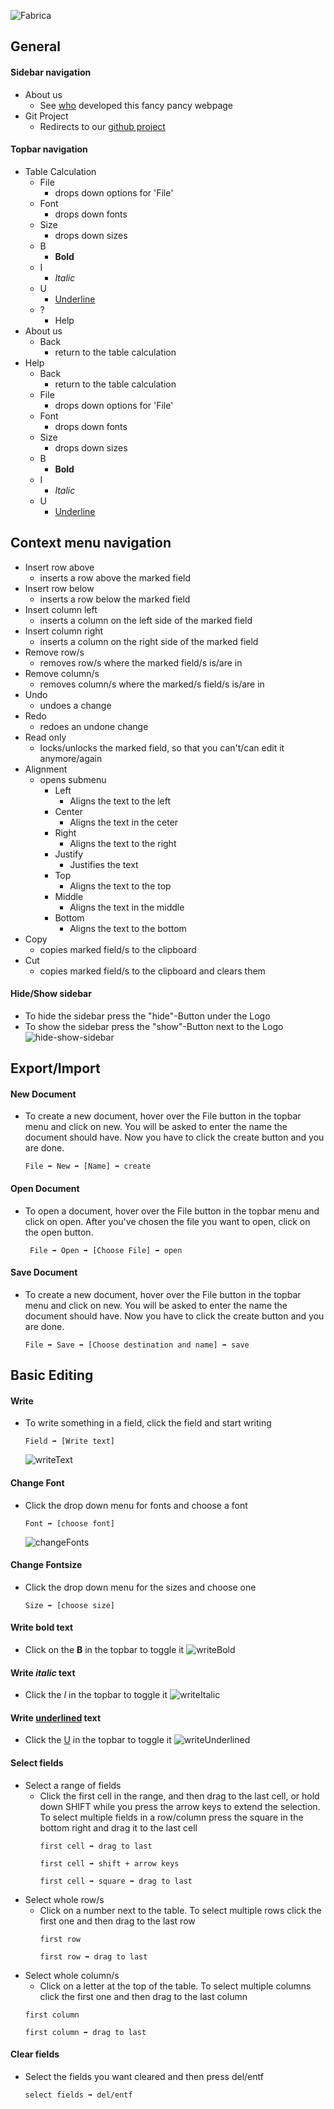 ![Fabrica][logo]
## General

#### Sidebar navigation
+ About us
    + See [who][about us] developed this fancy pancy webpage
+ Git Project
    + Redirects to our [github project][git project]
#### Topbar navigation
+ Table Calculation
    + File
        + drops down options for 'File'
    + Font
        + drops down fonts
    + Size
        + drops down sizes
    + B
        + <span style="font-weight: bold">Bold</span>
    + I
        + <span style="font-style: italic">Italic</span>
    + U
        + <span style="text-decoration: underline">Underline</span>
    + ?
        + Help
+ About us
    + Back
        + return to the table calculation
+ Help
    + Back
        + return to the table calculation
    + File
        + drops down options for 'File'
    + Font
        + drops down fonts
    + Size
        + drops down sizes
    + B
        + <span style="font-weight: bold">Bold</span>
    + I
        + <span style="font-style: italic">Italic</span>
    + U
        + <span style="text-decoration: underline">Underline</span>
        
## Context menu navigation
+ Insert row above
    + inserts a row above the marked field
+ Insert row below
    + inserts a row below the marked field
+ Insert column left
    + inserts a column on the left side of the marked field
+ Insert column right
    + inserts a column on the right side of the marked field
+ Remove row/s
    + removes row/s where the marked field/s is/are in
+ Remove column/s
    + removes column/s where the marked/s field/s is/are in
+ Undo
    + undoes a change
+ Redo
    + redoes an undone change
+ Read only
    + locks/unlocks the marked field, so that you can't/can edit it anymore/again
+ Alignment
    + opens submenu
        + Left
            + Aligns the text to the left
        + Center
            + Aligns the text in the ceter
        + Right
            + Aligns the text to the right
        + Justify
            + Justifies the text
        + Top
            + Aligns the text to the top
        + Middle
            + Aligns the text in the middle
        + Bottom
            + Aligns the text to the bottom
+ Copy
    + copies marked field/s to the clipboard
+ Cut
    + copies marked field/s to the clipboard and clears them


#### Hide/Show sidebar
+ To hide the sidebar press the "hide"-Button under the Logo
+ To show the sidebar press the "show"-Button next to the Logo
![hide-show-sidebar][hide-show-sidebar]
## Export/Import
#### New Document
+ To create a new document, hover over the File button in the topbar menu and click on new. You will be asked to enter the name the document should have. Now you have to click the create button and you are done.

    ```
    File ➡ New ➡ [Name] ➡ create
    ```
#### Open Document
+ To open a document, hover over the File button in the topbar menu and click on open. After you've chosen the file you want to open, click on the open button.
        
    ```
     File ➡ Open ➡ [Choose File] ➡ open
    ```
#### Save Document
+ To create a new document, hover over the File button in the topbar menu and click on new. You will be asked to enter the name the document should have. Now you have to click the create button and you are done.

    ```
    File ➡ Save ➡ [Choose destination and name] ➡ save
    ```
## Basic Editing
#### Write
+ To write something in a field, click the field and start writing
    ```    
    Field ➡ [Write text]
    ```
    ![writeText][writeText]
#### Change Font
+ Click the drop down menu for fonts and choose a font
    ```   
    Font ➡ [choose font]
    ```
    ![changeFonts][changeFonts]
#### Change Fontsize
+ Click the drop down menu for the sizes and choose one
    ```
    Size ➡ [choose size]
    ```
#### Write <span style="font-weight: bold">bold</span> text
+ Click on the <span style="font-weight: bold">B</span> in the topbar to toggle it
    ![writeBold][writeBold]
#### Write <span style="font-style: italic">italic</span> text
+ Click the <span style="font-style: italic">I</span> in the topbar to toggle it
    ![writeItalic][writeItalic]
#### Write <span style="text-decoration:underline">underlined</span> text
+ Click the <span style="text-decoration:underline">U</span> in the topbar to toggle it
    ![writeUnderlined][writeUnderlined]
#### Select fields
+ Select a range of fields
    + Click the first cell in the range, and then drag to the last cell, or hold down SHIFT while you press the arrow keys to extend the selection. To select multiple fields in a row/column press the square in the bottom right and drag it to the last cell
        ```
        first cell ➡ drag to last
        ```
        ```
        first cell ➡ shift + arrow keys
        ```
        ```
        first cell ➡ square ➡ drag to last
         ```
+ Select whole row/s
    + Click on a number next to the table. To select multiple rows click the first one and then drag to the last row
        ```
        first row
        ```
        ```
        first row ➡ drag to last
        ```
+ Select whole column/s
    + Click on a letter at the top of the table. To select multiple columns click the first one and then drag to the last column
    ```
    first column
    ```
    ```
    first column ➡ drag to last
    ```
#### Clear fields
+ Select the fields you want cleared and then press del/entf
    ```
    select fields ➡ del/entf
    ```



[logo]: https://fabrica-devs.github.io/fabrica/media/FabricaLogo.png
[about us]: https://fabrica-devs.github.io/fabrica/?p=about "About us"
[git project]: https://github.com/fabrica-devs/fabrica "Fabrica"
[writeText]: https://raw.githubusercontent.com/fabrica-devs/fabrica/41650ba294b4cb54c3b81ba6f97da5bcc7ac5625/media/gifsHelpsite/WriteText.gif
[changeFonts]:https://raw.githubusercontent.com/fabrica-devs/fabrica/master/media/gifsHelpsite/changeFonts.gif
[writeBold]:https://raw.githubusercontent.com/fabrica-devs/fabrica/master/media/gifsHelpsite/writeBold.gif
[writeItalic]:https://raw.githubusercontent.com/fabrica-devs/fabrica/master/media/gifsHelpsite/writeItalic.gif
[writeUnderlined]: https://raw.githubusercontent.com/fabrica-devs/fabrica/master/media/gifsHelpsite/writeUnderlined.gif
[hide-show-sidebar]: https://raw.githubusercontent.com/fabrica-devs/fabrica/master/media/gifsHelpsite/hide-show-sidebar.gif